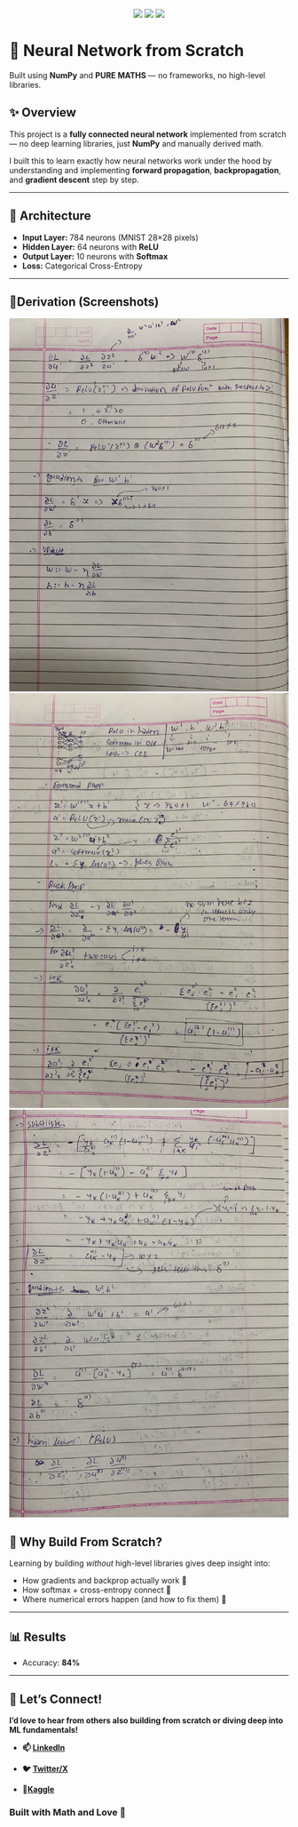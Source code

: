 
<p align="center">
  <img src="https://img.shields.io/badge/python-3.9+-blue?logo=python">
  <img src="https://img.shields.io/badge/Library-numpy-lightgrey">
  <img src="https://img.shields.io/badge/math-handwritten-ff69b4">
</p>

<h1 align="left">🧠 Neural Network from Scratch</h1>
<p align="left">
  Built using <b>NumPy</b> and <b>PURE MATHS</b> — no frameworks, no high-level libraries.
</p>


## ✨ Overview

This project is a **fully connected neural network** implemented from scratch — no deep learning libraries, just **NumPy** and manually derived math. 

I built this to learn exactly how neural networks work under the hood by understanding and implementing **forward propagation**, **backpropagation**, and **gradient descent** step by step.

---

## 🧮 Architecture

- **Input Layer:** 784 neurons (MNIST 28×28 pixels)
- **Hidden Layer:** 64 neurons with **ReLU**
- **Output Layer:** 10 neurons with **Softmax**
- **Loss:** Categorical Cross-Entropy

---
## 📓Derivation (Screenshots)

![ss](./imgs/img1.jpeg)
![ss](./imgs/img2.jpeg)
![ss](./imgs/img3.jpeg)

## 🧠 Why Build From Scratch?

Learning by building *without* high-level libraries gives deep insight into:
- How gradients and backprop actually work 🔁
- How softmax + cross-entropy connect 🧩
- Where numerical errors happen (and how to fix them) 🧮

---
## 📊 Results

-   Accuracy: <b>84%
    
    

----------

## 🤝 Let’s Connect!

I’d love to hear from others also building from scratch or diving deep into ML fundamentals!

-   📫 [LinkedIn](https://www.linkedin.com/in/het-bhalani-20403b2a8/)
    
-   🐦 [Twitter/X](https://x.com/het_bhalani)
    
-   🦤[Kaggle](https://www.kaggle.com/hetbhalani9)

### Built with Math and Love 💙